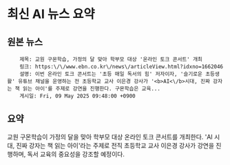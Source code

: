 # 최신 AI 뉴스 요약

## 원본 뉴스
		제목: 교원 구몬학습, 가정의 달 맞아 학부모 대상 '온라인 토크 콘서트' 개최
		링크: https:\/\/www.ebn.co.kr\/news\/articleView.html?idxno=1662046
		설명: 이번 온라인 토크 콘서트는 '초등 매일 독서의 힘' 저자이자, '슬기로운 초등생활' 유튜브 채널을 운영하는 전 초등학교 교사 이은경 강사가 '<b>AI<\/b>시대, 진짜 강자는 책 읽는 아이'를 주제로 강연을 진행한다. 구몬학습은 교육... 
		게시일: Fri, 09 May 2025 09:48:00 +0900


## 요약
교원 구몬학습이 가정의 달을 맞아 학부모 대상 온라인 토크 콘서트를 개최한다. 'AI 시대, 진짜 강자는 책 읽는 아이'라는 주제로 전직 초등학교 교사 이은경 강사가 강연을 진행하며, 독서 교육의 중요성을 강조할 예정이다.
